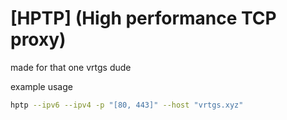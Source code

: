 # [HPTP] (High performance TCP proxy)

made for that one vrtgs dude


example usage
```bash
hptp --ipv6 --ipv4 -p "[80, 443]" --host "vrtgs.xyz"
```